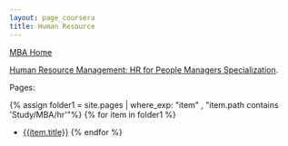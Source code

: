 ```yaml
---
layout: page_coursera
title: Human Resource
---
```


[MBA Home](../../0index)

[Human Resource Management: HR for People Managers Specialization](https://www.coursera.org/programs/open-access-guyana-ngeor/specializations/human-resource-management).

Pages:

{% assign folder1 = site.pages | where_exp: "item" , "item.path contains 'Study/MBA/hr'"%}
{% for item in folder1 %}
* [{{item.title}}]({{item.url}})
{% endfor %}
